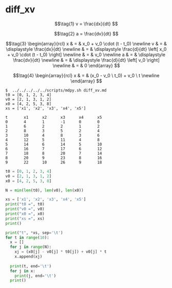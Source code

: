 # diff_xv
$$\tag{1}
v = \frac{dx}{dt}
$$

$$\tag{2}
a = \frac{dv}{dt}
$$

$$\tag{3}
\begin{array}{rcl}
x & = & x_0 + v_0 \cdot (t - t_0) \newline
v & = & \displaystyle \frac{dx}{dt} \newline
& = & \displaystyle \frac{d}{dt} \left[ x_0 + v_0 \cdot (t - t_0) \right] \newline
& = & v_0 \newline
a & = & \displaystyle \frac{dv}{dt} \newline
& = & \displaystyle \frac{d}{dt} \left[ v_0 \right] \newline
& = & 0
\end{array}
$$

$$\tag{4}
\begin{array}{rcl}
x & = & (x_0 - v_0 \ t_0) + v_0 \ t \newline
\end{array}
$$


```shell
$  ../../../../../scripts/mdpy.sh diff_xv.md
t0 = [0, 1, 2, 3, 4]
v0 = [2, 1, 3, 1, 2]
x0 = [4, 2, 5, 3, 8]
xs = ['x1', 'x2', 'x3', 'x4', 'x5']

t       x1      x2      x3      x4      x5
0       4       1       -1      0       0
1       6       2       2       1       2
2       8       3       5       2       4
3       10      4       8       3       6
4       12      5       11      4       8
5       14      6       14      5       10
6       16      7       17      6       12
7       18      8       20      7       14
8       20      9       23      8       16
9       22      10      26      9       18

```


```python
t0 = [0, 1, 2, 3, 4]
v0 = [2, 1, 3, 1, 2]
x0 = [4, 2, 5, 3, 8]

N = min(len(t0), len(v0), len(x0))

xs = ['x1', 'x2', 'x3', 'x4', 'x5']
print("t0 =", t0)
print("v0 =", v0)
print("x0 =", x0)
print("xs =", xs)
print()

print("t", *xs, sep='\t')
for t in range(10):
  x = []
  for j in range(N): 
    xj = (x0[j] - v0[j] * t0[j]) + v0[j] * t
    x.append(xj)
  
  print(t, end='\t')
  for j in x:
    print(j, end='\t')
  print()
```
